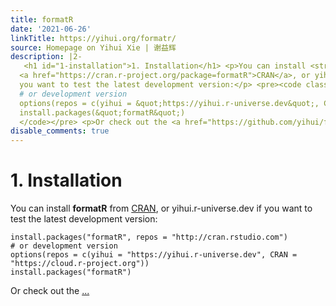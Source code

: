 ```yaml
---
title: formatR
date: '2021-06-26'
linkTitle: https://yihui.org/formatr/
source: Homepage on Yihui Xie | 谢益辉
description: |2-
   <h1 id="1-installation">1. Installation</h1> <p>You can install <strong>formatR</strong> from
  <a href="https://cran.r-project.org/package=formatR">CRAN</a>, or yihui.r-universe.dev if
  you want to test the latest development version:</p> <pre><code class="language-r">install.packages(&quot;formatR&quot;, repos = &quot;http://cran.rstudio.com&quot;)
  # or development version
  options(repos = c(yihui = &quot;https://yihui.r-universe.dev&quot;, CRAN = &quot;https://cloud.r-project.org&quot;))
  install.packages(&quot;formatR&quot;)
  </code></pre> <p>Or check out the <a href="https://github.com/yihui/formatR"> ...
disable_comments: true
---
```

 <h1 id="1-installation">1. Installation</h1> <p>You can install <strong>formatR</strong> from
<a href="https://cran.r-project.org/package=formatR">CRAN</a>, or yihui.r-universe.dev if
you want to test the latest development version:</p> <pre><code class="language-r">install.packages(&quot;formatR&quot;, repos = &quot;http://cran.rstudio.com&quot;)
# or development version
options(repos = c(yihui = &quot;https://yihui.r-universe.dev&quot;, CRAN = &quot;https://cloud.r-project.org&quot;))
install.packages(&quot;formatR&quot;)
</code></pre> <p>Or check out the <a href="https://github.com/yihui/formatR"> ...